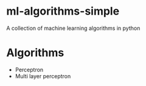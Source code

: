 ml-algorithms-simple
====================
A collection of machine learning algorithms in python

Algorithms
======================

* Perceptron
* Multi layer perceptron

